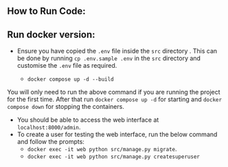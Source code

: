 
## How to Run Code:


## Run docker version:
- Ensure you have copied the `.env` file inside the `src` directory . This can be done by running `cp .env.sample .env` in the `src` directory and customise the `.env` file as required.


    - `docker compose up -d --build`

You will only need to run the above command if you are running the project for the first time. After that run `docker compose up -d` for starting and `docker compose down` for stopping the containers.

- You should be able to access the web interface at `localhost:8000/admin`.
- To create a user for testing the web interface, run the below command and follow the prompts:
    - `docker exec -it web python src/manage.py migrate`. 
    - `docker exec -it web python src/manage.py createsuperuser`
    
